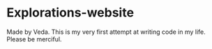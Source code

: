 # Explorations-website
Made by Veda. This is my very first attempt at writing code in my life. Please be merciful.